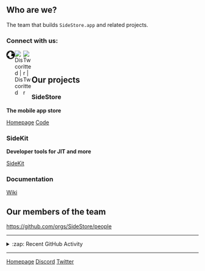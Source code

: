 <!-- 
Docs: How to use GitHub README and actions to auto-generate embedded content.
https://github.com/anuraghazra/github-readme-stats
https://www.youtube.com/watch?v=n6d4KHSKqGk
https://github.com/rahuldkjain/github-profile-readme-generator
 -->

## Who are we?

The team that builds `SideStore.app` and related projects.

### Connect with us:

<!--
[![Website](https://img.shields.io/website?label=sidestore.io&style=for-the-badge&url=https://sidestore.io)](https://sidestore.io)
[![Twitter Follow](https://img.shields.io/twitter/follow/sidestore_io?color=1DA1F2&logo=twitter&style=for-the-badge)](https://twitter.com/intent/follow?original_referer=https%3A%2F%2Fgithub.com%2Fsidestore&screen_name=sidestore)
[![GitHub Followers](https://img.shields.io/github/followers/sidestore?style=for-the-badge)]()
[![GitHub Sponsors](https://img.shields.io/github/sponsors/sidestore?style=for-the-badge
)]() 
-->

[<img align="left" alt="sidestore.io" width="22px" src="https://raw.githubusercontent.com/iconic/open-iconic/master/svg/globe.svg" />][website]
[<img align="left" alt="Discord | Discord" width="22px" src="https://cdn.jsdelivr.net/npm/simple-icons@v3/icons/discord.svg" />][discord]
[<img align="left" alt="Twitter | Twitter" width="22px" src="https://cdn.jsdelivr.net/npm/simple-icons@v3/icons/twitter.svg" />][twitter]

<br />
<br />

## Our projects

### SideStore

__The mobile app store__

[Homepage][website]
[Code][git.sidestore]

### SideKit

__Developer tools for JIT and more__

[SideKit][git.sidekit]

### Documentation

[Wiki][wiki]

## Our members of the team

https://github.com/orgs/SideStore/people

---

<details>
  <summary>:zap: Recent GitHub Activity</summary>

<!--START_SECTION:activity-->
1. 🗣 Commented on [#170](https://github.com/SideStore/SideStore/issues/170) in [SideStore/SideStore](https://github.com/SideStore/SideStore)
2. 🗣 Commented on [#475](https://github.com/SideStore/SideStore/issues/475) in [SideStore/SideStore](https://github.com/SideStore/SideStore)
3. 🗣 Commented on [#74](https://github.com/SideStore/SideStore/issues/74) in [SideStore/SideStore](https://github.com/SideStore/SideStore)
4. 🗣 Commented on [#452](https://github.com/SideStore/SideStore/issues/452) in [SideStore/SideStore](https://github.com/SideStore/SideStore)
5. 🗣 Commented on [#475](https://github.com/SideStore/SideStore/issues/475) in [SideStore/SideStore](https://github.com/SideStore/SideStore)
6. 🗣 Commented on [#531](https://github.com/SideStore/SideStore/issues/531) in [SideStore/SideStore](https://github.com/SideStore/SideStore)
7. 🗣 Commented on [#531](https://github.com/SideStore/SideStore/issues/531) in [SideStore/SideStore](https://github.com/SideStore/SideStore)
8. 🗣 Commented on [#531](https://github.com/SideStore/SideStore/issues/531) in [SideStore/SideStore](https://github.com/SideStore/SideStore)
9. ❗️ Opened issue [#531](https://github.com/SideStore/SideStore/issues/531) in [SideStore/SideStore](https://github.com/SideStore/SideStore)
10. 🗣 Commented on [#22](https://github.com/SideStore/SideServer-Windows/issues/22) in [SideStore/SideServer-Windows](https://github.com/SideStore/SideServer-Windows)
11. ❗️ Closed issue [#22](https://github.com/SideStore/SideServer-Windows/issues/22) in [SideStore/SideServer-Windows](https://github.com/SideStore/SideServer-Windows)
12. 🗣 Commented on [#11](https://github.com/SideStore/omnisette-server/issues/11) in [SideStore/omnisette-server](https://github.com/SideStore/omnisette-server)
13. ❗️ Opened issue [#22](https://github.com/SideStore/SideServer-Windows/issues/22) in [SideStore/SideServer-Windows](https://github.com/SideStore/SideServer-Windows)
14. 🗣 Commented on [#529](https://github.com/SideStore/SideStore/issues/529) in [SideStore/SideStore](https://github.com/SideStore/SideStore)
15. 🗣 Commented on [#170](https://github.com/SideStore/SideStore/issues/170) in [SideStore/SideStore](https://github.com/SideStore/SideStore)
16. 🗣 Commented on [#483](https://github.com/SideStore/SideStore/issues/483) in [SideStore/SideStore](https://github.com/SideStore/SideStore)
17. 🗣 Commented on [#483](https://github.com/SideStore/SideStore/issues/483) in [SideStore/SideStore](https://github.com/SideStore/SideStore)
18. 🗣 Commented on [#374](https://github.com/SideStore/SideStore/issues/374) in [SideStore/SideStore](https://github.com/SideStore/SideStore)
19. 🗣 Commented on [#530](https://github.com/SideStore/SideStore/issues/530) in [SideStore/SideStore](https://github.com/SideStore/SideStore)
20. 🗣 Commented on [#479](https://github.com/SideStore/SideStore/issues/479) in [SideStore/SideStore](https://github.com/SideStore/SideStore)
<!--END_SECTION:activity-->

</details>

---

[Homepage][patreon] [Discord][discord] [Twitter][twitter]

<!--
- [Patreon][patreon]
- [OpenCollective][opencollective]
- [YouTube][youtube]
-->

[website]: https://sidestore.io
[wiki]: https://wiki.sidestore.io
[twitter]: https://twitter.com/sidestore_io
[discord]: https://discord.gg/sidestore-949183273383395328
[youtube]: https://youtube.com/TODO
[patreon]: https://www.patreon.com/SideStore
[opencollective]: https://opencollective.com/TODO
[git.sidestore]: https://github.com/SideStore/SideStore/
[git.sidekit]: https://github.com/SideStore/SideKit

